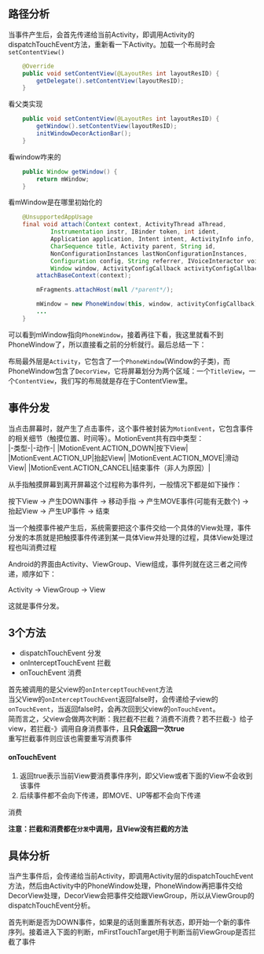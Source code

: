 ## 路径分析
当事件产生后，会首先传递给当前Activity，即调用Activity的dispatchTouchEvent方法，重新看一下Activity。加载一个布局时会`setContentView()`
```java
    @Override
    public void setContentView(@LayoutRes int layoutResID) {
        getDelegate().setContentView(layoutResID);
    }
```

看父类实现
```java
    public void setContentView(@LayoutRes int layoutResID) {
        getWindow().setContentView(layoutResID);
        initWindowDecorActionBar();
    }
```

看window咋来的
```java
    public Window getWindow() {
        return mWindow;
    }
```

看mWindow是在哪里初始化的
```java
    @UnsupportedAppUsage
    final void attach(Context context, ActivityThread aThread,
            Instrumentation instr, IBinder token, int ident,
            Application application, Intent intent, ActivityInfo info,
            CharSequence title, Activity parent, String id,
            NonConfigurationInstances lastNonConfigurationInstances,
            Configuration config, String referrer, IVoiceInteractor voiceInteractor,
            Window window, ActivityConfigCallback activityConfigCallback, IBinder assistToken) {
        attachBaseContext(context);

        mFragments.attachHost(null /*parent*/);

        mWindow = new PhoneWindow(this, window, activityConfigCallback);
        ...
    }
```

可以看到mWindow指向`PhoneWindow`，接着再往下看，我这里就看不到PhoneWindow了，所以直接看之前的分析就行。最后总结一下：

布局最外层是`Activity`，它包含了一个`PhoneWindow`(Window的子类)，而PhoneWindow包含了`DecorView`，它将屏幕划分为两个区域：一个`TitleView`，一个`ContentView`，我们写的布局就是存在于ContentView里。

## 事件分发
当点击屏幕时，就产生了点击事件，这个事件被封装为`MotionEvent`，它包含事件的相关细节（触摸位置、时间等）。MotionEvent共有四中类型：  
|-类型-|-动作-|
|MotionEvent.ACTION_DOWN|按下View|
|MotionEvent.ACTION_UP|抬起View|
|MotionEvent.ACTION_MOVE|滑动View|
|MotionEvent.ACTION_CANCEL|结束事件（非人为原因）|

从手指触摸屏幕到离开屏幕这个过程称为事件列，一般情况下都是如下操作：

按下View -> 产生DOWN事件 -> 移动手指 -> 产生MOVE事件(可能有无数个) -> 抬起View -> 产生UP事件 -> 结束

当一个触摸事件被产生后，系统需要把这个事件交给一个具体的View处理，事件分发的本质就是把触摸事件传递到某一具体View并处理的过程，具体View处理过程也叫消费过程

Android的界面由Activity、ViewGroup、View组成，事件列就在这三者之间传递，顺序如下：

Activity -> ViewGroup -> View

这就是事件分发。

## 3个方法
- dispatchTouchEvent  分发
- onInterceptTouchEvent  拦截
- onTouchEvent  消费

首先被调用的是父view的`onInterceptTouchEvent`方法  
当父View的`onInterceptTouchEvent`返回false时，会传递给子view的`onTouchEvent`，当返回false时，会再次回到父view的`onTouchEvent`。  
简而言之，父view会做两次判断：我拦截不拦截？消费不消费？若不拦截-》给子view，若拦截-》调用自身消费事件，且**只会返回一次true**  
重写拦截事件则应该也需要重写消费事件

#### onTouchEvent
1. 返回true表示当前View要消费事件序列，即父View或者下面的View不会收到该事件
2. 后续事件都不会向下传递，即MOVE、UP等都不会向下传递

消费

**注意：拦截和消费都在`分发`中调用，且View没有拦截的方法**
## 具体分析
当产生事件后，会传递给当前Activity，即调用Activity层的dispatchTouchEvent方法，然后由Activity中的PhoneWindow处理，PhoneWindow再把事件交给DecorView处理，DecorView会把事件交给跟ViewGroup，所以从ViewGroup的dispatchTouchEvent分析。

首先判断是否为DOWN事件，如果是的话则重置所有状态，即开始一个新的事件序列。接着进入下面的判断，mFirstTouchTarget用于判断当前ViewGroup是否拦截了事件
